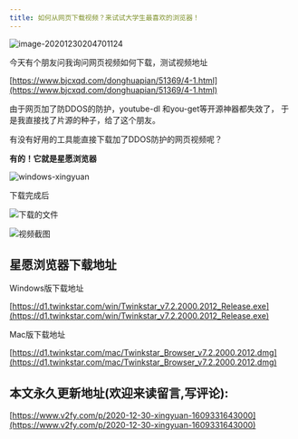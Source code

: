 ```yaml
---
title: 如何从网页下载视频？来试试大学生最喜欢的浏览器！
---
```






![image-20201230204701124](https://www.v2fy.com/asset/0i/jikemiji/jikemiji-md/2020-12-30-xingyuan-1609331643000.assets/image-20201230204701124.png)



今天有个朋友问我询问网页视频如何下载，测试视频地址

 [https://www.bjcxqd.com/donghuapian/51369/4-1.html](https://www.bjcxqd.com/donghuapian/51369/4-1.html)

由于网页加了防DDOS的防护，youtube-dl 和you-get等开源神器都失效了， 于是我直接找了片源的种子，给了这个朋友。



有没有好用的工具能直接下载加了DDOS防护的网页视频呢？

**有的！它就是星愿浏览器**



![windows-xingyuan](https://www.v2fy.com/asset/0i/jikemiji/jikemiji-md/2020-12-30-xingyuan-1609331643000.assets/windows-xingyuan.gif)





下载完成后



![下载的文件](https://www.v2fy.com/asset/0i/jikemiji/jikemiji-md/2020-12-30-xingyuan-1609331643000.assets/image-20201230210833701.png)

![视频截图](https://www.v2fy.com/asset/0i/jikemiji/jikemiji-md/2020-12-30-xingyuan-1609331643000.assets/image-20201230211623271.png)



## 星愿浏览器下载地址



Windows版下载地址  



[https://d1.twinkstar.com/win/Twinkstar_v7.2.2000.2012_Release.exe](https://d1.twinkstar.com/win/Twinkstar_v7.2.2000.2012_Release.exe)



Mac版下载地址  

[https://d1.twinkstar.com/mac/Twinkstar_Browser_v7.2.2000.2012.dmg](https://d1.twinkstar.com/mac/Twinkstar_Browser_v7.2.2000.2012.dmg)



## 本文永久更新地址(欢迎来读留言,写评论):

[https://www.v2fy.com/p/2020-12-30-xingyuan-1609331643000](https://www.v2fy.com/p/2020-12-30-xingyuan-1609331643000)
